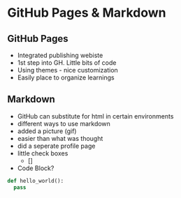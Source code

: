 # GitHub Pages & Markdown

## GitHub Pages
- Integrated publishing webiste
- 1st step into GH. Little bits of code
- Using themes - nice customization
- Easily place to organize learnings

## Markdown
- GitHub can substitute for html in certain environments
- different ways to use markdown
- added a picture (gif)
- easier than what was thought
- did a seperate profile page
- little check boxes
  - []
- Code Block?
```python
def hello_world():
  pass
```
